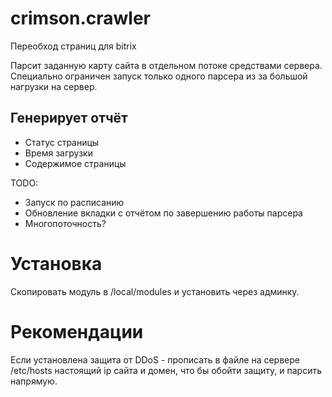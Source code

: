 # crimson.crawler
Переобход страниц для bitrix

Парсит заданную карту сайта в отдельном потоке средствами сервера. Специально ограничен запуск только одного парсера из за большой нагрузки на сервер.

## Генерирует отчёт
* Статус страницы 
* Время загрузки
* Содержимое страницы

TODO: 
* Запуск по расписанию
* Обновление вкладки с отчётом по завершению работы парсера
* Многопоточность?

# Установка
Скопировать модуль в /local/modules и установить через админку.

# Рекомендации
Если установлена защита от DDoS - прописать в файле на сервере /etc/hosts настоящий ip сайта и домен, что бы обойти защиту, и парсить напрямую.